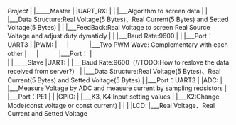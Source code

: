 _Project_
|
|_____Master
|	   |UART_RX:
|          |        |___Algorithm to screen data
|          |        |___Data Structure:Real Voltage(5 Bytes)、Real Current(5 Bytes) and Setted Voltage(5 Bytes)
|          |        |___FeedBack:Real Voltage to screen Real Source Voltage and adjust duty dymaticly
|          |        |___Baud Rate:9600
|          |	    |___Port：UART3
|	   |PWM:
|	　 |　　　   |___Two PWM Wave: Complementary with each other
|	　 |　　　   |___Port：
|	   
|
|_____Slave
	  |UART: 
          |         |___Baud Rate:9600（//TODO:How to reslove the data received from server?）
	  |         |___Data Structure:Real Voltage(5 Bytes)、Real Current(5 Bytes) and Setted Voltage(5 Bytes)
	  |	    |___Port：UART3
	  |
	  |ADC: 
          |         |___Measure Voltage by ADC and measure current by sampling redsistors
 	  |         |___Port：PE1
 	  |
 	  |
          |GPIO: 
          |         |___K3, K4:Input setting values 
	  |         |___K2:Change Mode(const voltage or const current)
          |
          |
 	  |
 	  |LCD:
 	           |___Real Voltage、Real Current and Setted Voltage
